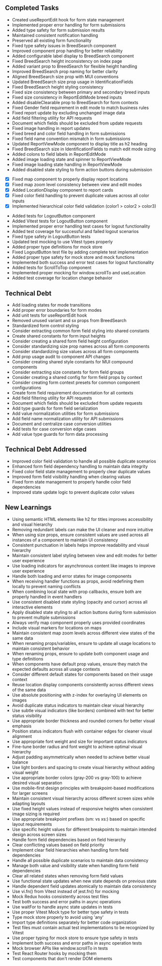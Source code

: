 ## Completed Tasks
- Created useReportEdit hook for form state management
- Implemented proper error handling for form submissions
- Added type safety for form submission results
- Maintained consistent notification handling
- Preserved all existing form functionality
- Fixed type safety issues in BreedSearch component
- Improved component prop handling for better reliability
- Added configurable label display to BreedSearch component
- Fixed BreedSearch height inconsistency on index page
- Added variant prop to BreedSearch for flexible height handling
- Improved BreedSearch prop naming for better clarity
- Aligned BreedSearch size prop with MUI conventions
- Updated BreedSearch size prop usage in IdentificationFields
- Fixed BreedSearch height styling consistency
- Fixed size consistency between primary and secondary breed inputs
- Fixed size consistency in ReportEditMode breed inputs
- Added disableClearable prop to BreedSearch for form contexts
- Fixed Gender field requirement in edit mode to match business rules
- Fixed report update by excluding unchanged image data
- Add field filtering utility for API requests
- Document which fields should be excluded from update requests
- Fixed image handling in report updates
- Fixed breed and color field handling in form submissions
- Fixed field name convention mismatch in form submissions
- Updated ReportViewMode component to display title as h2 heading
- Fixed BreedSearch size in IdentificationFields to match edit mode sizing
- Added colons to field labels in ReportEditMode
- Added image loading state and spinner to ReportViewMode
- Fixed image loading state handling in ReportViewMode
- Added disabled state styling to form action buttons during submission
- [x] Fixed map component to properly display report locations
- [x] Fixed map zoom level consistency between view and edit modes
- [x] Added LocationDisplay component to report cards
- [x] Fixed color field handling to prevent duplicate values across all color inputs
- [x] Implemented hierarchical color field validation (color1 > color2 > color3)
- Added tests for LogoutButton component
- Added Vitest tests for LogoutButton component
- Implemented proper error handling test cases for logout functionality
- Added test coverage for successful and failed logout scenarios
- Fixed type safety in LogoutButton tests
- Updated test mocking to use Vitest types properly
- Added proper type definitions for mock store
- Fixed LogoutButton test file by adding complete test implementation
- Added proper type safety for mock store and mock functions
- Implemented both success and error test cases for logout functionality
- Added tests for ScrollToTop component
- Implemented proper mocking for window.scrollTo and useLocation
- Added test coverage for location change behavior

## Technical Debt
- Add loading states for mode transitions
- Add proper error boundaries for form modes
- Add unit tests for useReportEdit hook
- Removed unused variant and sx props from BreedSearch
- Standardized form control styling
- Consider extracting common form field styling into shared constants
- Create shared constants for form input heights
- Consider creating a shared form field height configuration
- Consider standardizing size prop names across all form components
- Consider standardizing size values across all form components
- Add prop usage audit to component API changes
- Consider creating shared style constants for MUI compound components
- Consider extracting size constants for form field groups
- Consider creating a shared config for form field props by context
- Consider creating form context presets for common component configurations
- Create form field requirement documentation for all contexts
- Add field filtering utility for API requests
- Document which fields should be excluded from update requests
- Add type guards for form field serialization
- Add value normalization utilities for form submissions
- Add field name normalization utility for API submissions
- Document and centralize case conversion utilities
- Add tests for case conversion edge cases
- Add value type guards for form data processing

## Technical Debt Addressed
- Improved color field validation to handle all possible duplicate scenarios
- Enhanced form field dependency handling to maintain data integrity
- Fixed color field state management to properly clear duplicate values
- Improved form field visibility handling when clearing values
- Fixed form state management to properly handle color field dependencies
- Improved state update logic to prevent duplicate color values

## New Learnings
- Using semantic HTML elements like h2 for titles improves accessibility and visual hierarchy
- Removing redundant labels can make the UI cleaner and more intuitive
- When using size props, ensure consistent values are used across all instances of a component to maintain UI consistency
- Consistent punctuation in labels helps improve readability and visual hierarchy
- Maintain consistent label styling between view and edit modes for better user experience
- Use loading indicators for asynchronous content like images to improve user experience
- Handle both loading and error states for image components
- When receiving handler functions as props, avoid redefining them locally to prevent naming conflicts
- When combining local state with prop callbacks, ensure both are properly handled in event handlers
- Use consistent disabled state styling (opacity and cursor) across all interactive elements
- Apply disabled state styling to all action buttons during form submission to prevent multiple submissions
- Always verify map component properly uses provided coordinates
- Include visual markers for locations on maps
- Maintain consistent map zoom levels across different view states of the same data
- When renaming props/variables, ensure to update all usage locations to maintain consistent behavior
- When renaming props, ensure to update both component usage and type definitions
- When components have default prop values, ensure they match the expected defaults across all usage contexts
- Consider different default states for components based on their usage context
- Reuse location display components consistently across different views of the same data
- Use absolute positioning with z-index for overlaying UI elements on images
- Avoid duplicate status indicators to maintain clear visual hierarchy
- Use subtle visual indicators (like borders) combined with text for better status visibility
- Use appropriate border thickness and rounded corners for better visual emphasis
- Position status indicators flush with container edges for cleaner visual alignment
- Use appropriate font weight and size for important status indicators
- Fine-tune border radius and font weight to achieve optimal visual hierarchy
- Adjust padding asymmetrically when needed to achieve better visual balance
- Use light borders and spacing to create visual hierarchy without adding visual weight
- Use appropriate border colors (gray-200 vs gray-100) to achieve desired visual separation
- Use mobile-first design principles with breakpoint-based modifications for larger screens
- Maintain consistent visual hierarchy across different screen sizes while adapting layouts
- Use fixed height values instead of responsive heights when consistent image sizing is required
- Use appropriate breakpoint prefixes (sm: vs xs:) based on specific layout requirements
- Use specific height values for different breakpoints to maintain intended design across screen sizes
- Handle form field dependencies based on field hierarchy
- Clear conflicting values based on field priority
- Implement clear field hierarchies when handling form field dependencies
- Handle all possible duplicate scenarios to maintain data consistency
- Manage both value and visibility state when handling form field dependencies
- Clear all related states when removing form field values
- Use functional state updates when new state depends on previous state
- Handle dependent field updates atomically to maintain data consistency
- Use vi.fn() from Vitest instead of jest.fn() for mocking
- Mock Redux hooks consistently across test files
- Test both success and error paths in async operations
- Use waitFor to handle async state updates in tests
- Use proper Vitest Mock type for better type safety in tests
- Type mock store properly to avoid using 'any'
- Import type definitions separately for better code organization
- Test files must contain actual test implementations to be recognized by Vitest
- Use proper typing for mock store to ensure type safety in tests
- Implement both success and error paths in async operation tests
- Mock browser APIs like window.scrollTo in tests
- Test React Router hooks by mocking them
- Test components that don't render DOM elements
